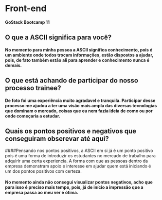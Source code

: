 # Front-end
####   GoStack Bootcamp 11

## O que a ASCII significa para você?
#### No momento para minha pessoa a ASCII significa conhecimento, pois é um ambiente onde todos trocam informações, estão dispostos a ajudar, pois, de fato também estão ali para aprender e conhecimento nunca é demais.

## O que está achando de participar do nosso processo trainee?
#### De foto foi uma experiência muito agradavel e tranquila. Participar desse processo me ajudou a ter uma visão mais ampla das diversas tecnologias que dominam o mercado, coisas que eu nem fazia ideia de como ou por onde começaria a estudar.

## Quais os pontos positivos e negativos que conseguiram obserevar até aqui?
####Pensando nos pontos positivos, a ASCII em si já é um ponto positivo pois é uma forma de introduzir os estudantes no mercado de trabalho para adquirir uma certa experiencia. A forma com que as pessoas dentro da empresa demonstram apoio e interesse em ajudar quem está iniciando é um dos pontos positivos com certeza.

#### No momento ainda não consegui visualizar pontos negativos, acho que para isso é preciso mais tempo, pois, já de início a impressão que a empresa passa ao meu ver é ótima.


